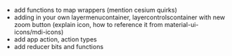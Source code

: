 - add functions to map wrappers (mention cesium quirks)
- adding in your own layermenucontainer, layercontrolscontainer with new zoom button (explain icon, how to reference it from material-ui-icons/mdi-icons)
- add app action, action types
- add reducer bits and functions
